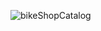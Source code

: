 ![bikeShopCatalog](https://user-images.githubusercontent.com/87814580/160591133-4bab338a-0dc9-4c8b-812f-bc370f6f8fc7.jpeg)
